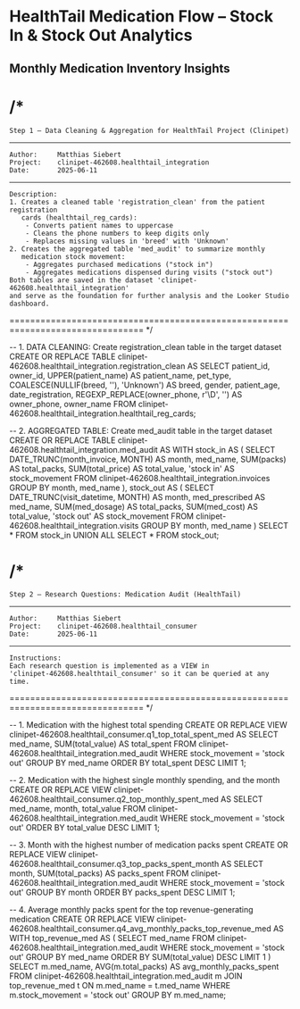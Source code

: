 # HealthTail Medication Flow – Stock In & Stock Out Analytics
## Monthly Medication Inventory Insights
/*
================================================================================
    Step 1 – Data Cleaning & Aggregation for HealthTail Project (Clinipet)
--------------------------------------------------------------------------------
    Author:     Matthias Siebert
    Project:    clinipet-462608.healthtail_integration
    Date:       2025-06-11
--------------------------------------------------------------------------------
    Description:
    1. Creates a cleaned table 'registration_clean' from the patient registration
       cards (healthtail_reg_cards):
        - Converts patient names to uppercase
        - Cleans the phone numbers to keep digits only
        - Replaces missing values in 'breed' with 'Unknown'
    2. Creates the aggregated table 'med_audit' to summarize monthly
       medication stock movement:
        - Aggregates purchased medications ("stock in")
        - Aggregates medications dispensed during visits ("stock out")
    Both tables are saved in the dataset 'clinipet-462608.healthtail_integration'
    and serve as the foundation for further analysis and the Looker Studio dashboard.
================================================================================
*/

-- 1. DATA CLEANING: Create registration_clean table in the target dataset
CREATE OR REPLACE TABLE clinipet-462608.healthtail_integration.registration_clean AS
SELECT
  patient_id,
  owner_id,
  UPPER(patient_name) AS patient_name,
  pet_type,
  COALESCE(NULLIF(breed, ''), 'Unknown') AS breed,
  gender,
  patient_age,
  date_registration,
  REGEXP_REPLACE(owner_phone, r'\D', '') AS owner_phone,
  owner_name
FROM clinipet-462608.healthtail_integration.healthtail_reg_cards;

-- 2. AGGREGATED TABLE: Create med_audit table in the target dataset
CREATE OR REPLACE TABLE clinipet-462608.healthtail_integration.med_audit AS
WITH stock_in AS (
  SELECT
    DATE_TRUNC(month_invoice, MONTH) AS month,
    med_name,
    SUM(packs) AS total_packs,
    SUM(total_price) AS total_value,
    'stock in' AS stock_movement
  FROM clinipet-462608.healthtail_integration.invoices
  GROUP BY month, med_name
),
stock_out AS (
  SELECT
    DATE_TRUNC(visit_datetime, MONTH) AS month,
    med_prescribed AS med_name,
    SUM(med_dosage) AS total_packs,
    SUM(med_cost) AS total_value,
    'stock out' AS stock_movement
  FROM clinipet-462608.healthtail_integration.visits
  GROUP BY month, med_name
)
SELECT * FROM stock_in
UNION ALL
SELECT * FROM stock_out;


/*
================================================================================
    Step 2 – Research Questions: Medication Audit (HealthTail)
--------------------------------------------------------------------------------
    Author:     Matthias Siebert
    Project:    clinipet-462608.healthtail_consumer
    Date:       2025-06-11
--------------------------------------------------------------------------------
    Instructions:
    Each research question is implemented as a VIEW in
    'clinipet-462608.healthtail_consumer' so it can be queried at any time.
================================================================================
*/

-- 1. Medication with the highest total spending
CREATE OR REPLACE VIEW clinipet-462608.healthtail_consumer.q1_top_total_spent_med AS
SELECT
    med_name,
    SUM(total_value) AS total_spent
FROM clinipet-462608.healthtail_integration.med_audit
WHERE stock_movement = 'stock out'
GROUP BY med_name
ORDER BY total_spent DESC
LIMIT 1;

-- 2. Medication with the highest single monthly spending, and the month
CREATE OR REPLACE VIEW clinipet-462608.healthtail_consumer.q2_top_monthly_spent_med AS
SELECT
    med_name,
    month,
    total_value
FROM clinipet-462608.healthtail_integration.med_audit
WHERE stock_movement = 'stock out'
ORDER BY total_value DESC
LIMIT 1;

-- 3. Month with the highest number of medication packs spent
CREATE OR REPLACE VIEW clinipet-462608.healthtail_consumer.q3_top_packs_spent_month AS
SELECT
    month,
    SUM(total_packs) AS packs_spent
FROM clinipet-462608.healthtail_integration.med_audit
WHERE stock_movement = 'stock out'
GROUP BY month
ORDER BY packs_spent DESC
LIMIT 1;

-- 4. Average monthly packs spent for the top revenue-generating medication
CREATE OR REPLACE VIEW clinipet-462608.healthtail_consumer.q4_avg_monthly_packs_top_revenue_med AS
WITH top_revenue_med AS (
  SELECT med_name
  FROM clinipet-462608.healthtail_integration.med_audit
  WHERE stock_movement = 'stock out'
  GROUP BY med_name
  ORDER BY SUM(total_value) DESC
  LIMIT 1
)
SELECT
    m.med_name,
    AVG(m.total_packs) AS avg_monthly_packs_spent
FROM clinipet-462608.healthtail_integration.med_audit m
JOIN top_revenue_med t
  ON m.med_name = t.med_name
WHERE m.stock_movement = 'stock out'
GROUP BY m.med_name;
